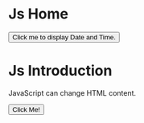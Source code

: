 # Js Home #
<button type="button"
onclick="document.getElementById('demo').innerHTML = Date()">
Click me to display Date and Time.</button>

# Js Introduction #
<p id="demo">JavaScript can change HTML content.</p>

<button type="button" onclick='document.getElementById("demo").innerHTML = "Hello JavaScript!"'>Click Me!</button>
